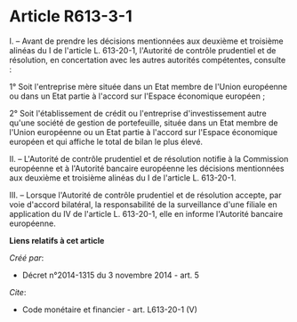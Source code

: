 # Article R613-3-1

I. – Avant de prendre les décisions mentionnées aux deuxième et troisième alinéas du I de l'article L. 613-20-1, l'Autorité
de contrôle prudentiel et de résolution, en concertation avec les autres autorités compétentes, consulte :

1° Soit l'entreprise mère située dans un Etat membre de l'Union européenne ou dans un Etat partie à l'accord sur l'Espace
économique européen ;

2° Soit l'établissement de crédit ou l'entreprise d'investissement autre qu'une société de gestion de portefeuille, située
dans un Etat membre de l'Union européenne ou un Etat partie à l'accord sur l'Espace économique européen et qui affiche le
total de bilan le plus élevé.

II. – L'Autorité de contrôle prudentiel et de résolution notifie à la Commission européenne et à l'Autorité bancaire
européenne les décisions mentionnées aux deuxième et troisième alinéas du I de l'article L. 613-20-1.

III. – Lorsque l'Autorité de contrôle prudentiel et de résolution accepte, par voie d'accord bilatéral, la responsabilité de
la surveillance d'une filiale en application du IV de l'article L. 613-20-1, elle en informe l'Autorité bancaire européenne.

**Liens relatifs à cet article**

_Créé par_:

  - Décret n°2014-1315 du 3 novembre 2014 - art. 5

_Cite_:

  - Code monétaire et financier - art. L613-20-1 (V)
